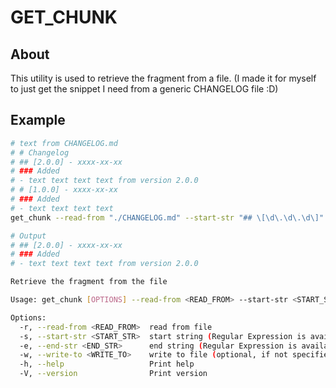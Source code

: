 # GET_CHUNK

## About

This utility is used to retrieve the fragment from a file. (I made it for myself to just get the snippet I need from a generic CHANGELOG file :D)

## Example

```bash
# text from CHANGELOG.md
# # Changelog
# ## [2.0.0] - xxxx-xx-xx
# ### Added
# - text text text text from version 2.0.0
# # [1.0.0] - xxxx-xx-xx
# ### Added
# - text text text text
get_chunk --read-from "./CHANGELOG.md" --start-str "## \[\d\.\d\.\d\]" --write-to "temp_changelog.md"

# Output
# ## [2.0.0] - xxxx-xx-xx
# ### Added
# - text text text text from version 2.0.0
```

```bash
Retrieve the fragment from the file

Usage: get_chunk [OPTIONS] --read-from <READ_FROM> --start-str <START_STR>

Options:
  -r, --read-from <READ_FROM>  read from file
  -s, --start-str <START_STR>  start string (Regular Expression is available)
  -e, --end-str <END_STR>      end string (Regular Expression is available) if no final match is found, reads the file to the end
  -w, --write-to <WRITE_TO>    write to file (optional, if not specified, output to stdout)
  -h, --help                   Print help
  -V, --version                Print version
```